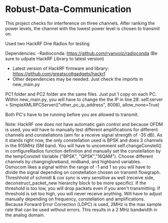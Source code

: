 # Robust-Data-Communication
This project checks for interference on three channels. After ranking the power levels, the channel with the lowest power level is chosen to transmit on.

Used two HackRF One Radios for testing

Dependencies:
  -Radioconda: https://github.com/ryanvolz/radioconda
      (Be sure to udpate HackRF Library to latest version)
  - Latest version of HackRF firmware and library: https://github.com/greatscottgadgets/hackrf
  - Other dependencies may be needed. Just check the imports in new_main.py


PC1 folder and PC2 folder are the same files. Just put 1 copy on each PC. Within new_main.py, you will have to change the the IP in line 28:
self.server = SimpleXMLRPCServer(("other_pc_ip_address", 8006), allow_none=True)

Both PC's have to be running before you are allowed to transmit.

Note: HackRF one does not have automatic gain control and because OFDM is used, you will have to manually test different amplifications for different channels and
constellations (aim for a receive signal strength of -35 dB). As it stands right now, the only constellation used is BPSK and does 3 channels in the 915MHz ISM band. 
You will have to uncomment self.changeConstell() in configureRadios function definition and manually set the constellation by the tempConstell Variable
("BPSK", "QPSK","16QAM"). Choose different channels by changinglowband, midband, and highband variables. Osmocom likes a signal within the range of -1 and 1 so 
you will have to divide the signal depending on constellation chosen on transmit flowgraph. Threshhold of schmidl & cox sync is very sensitive as well (receive side,
deconstruct_packet_new hierarchy block to be more specific). If the threshold is too low, you will drop packets even if you aren't transmitting. If threshold is
set too high, you will never receive anything. Will have to adjust manually depending on frequency, constellation and amplifications. Because Forward Error Correction 
(LDPC) is used, 2MHz is the max sample rate that can be used without errors. This results in a 2 MHz bandwidth in the analog domain.  
